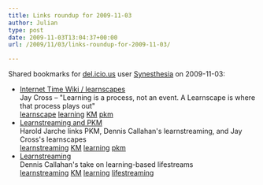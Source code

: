 ```yaml
---
title: Links roundup for 2009-11-03
author: Julian
type: post
date: 2009-11-03T13:04:37+00:00
url: /2009/11/03/links-roundup-for-2009-11-03/

---
```

Shared bookmarks for [del.icio.us][1] user [Synesthesia][2] on 2009-11-03:

  * [Internet Time Wiki / learnscapes][3]  
    Jay Cross &#8211; "Learning is a process, not an event. A Learnscape is where that process plays out"  
    [learnscape][4] [learning][5] [KM][6] [pkm][7] 
  * [Learnstreaming and PKM][8]  
    Harold Jarche links PKM, Dennis Callahan's learnstreaming, and Jay Cross's learnscapes  
    [learnstreaming][9] [KM][6] [learning][5] [pkm][7] 
  * [Learnstreaming][10]  
    Dennis Callahan's take on learning-based lifestreams  
    [learnstreaming][9] [KM][6] [learning][5] [lifestreaming][11]

 [1]: https://del.icio.us/
 [2]: https://del.icio.us/synesthesia
 [3]: https://internettime.pbworks.com/learnscapes
 [4]: https://delicious.com/synesthesia/learnscape
 [5]: https://delicious.com/synesthesia/learning
 [6]: https://delicious.com/synesthesia/KM
 [7]: https://delicious.com/synesthesia/pkm
 [8]: https://www.jarche.com/2009/10/learnstreaming-and-pkm
 [9]: https://delicious.com/synesthesia/learnstreaming
 [10]: https://denniscallahan.posterous.com/
 [11]: https://delicious.com/synesthesia/lifestreaming